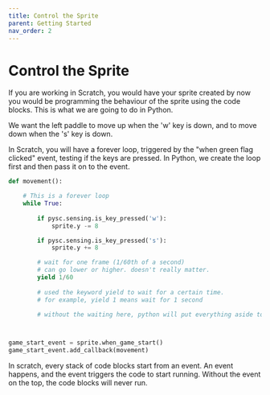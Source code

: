 ```yaml
---
title: Control the Sprite
parent: Getting Started
nav_order: 2
---
```

# Control the Sprite
If you are working in Scratch, you would have your sprite created by now you would be programming the behaviour of the sprite using the code blocks. This is what we are going to do in Python. 


We want the left paddle to move up when the 'w' key is down, and to move down when the 's' key is down. 

In Scratch, you will have a forever loop, triggered by the "when green flag clicked" event, testing if the keys are pressed. In Python, we create the loop first and then pass it on to the event. 

```python
def movement():

    # This is a forever loop
    while True: 
        
        if pysc.sensing.is_key_pressed('w'):
            sprite.y -= 8

        if pysc.sensing.is_key_pressed('s'):
            sprite.y += 8

        # wait for one frame (1/60th of a second)
        # can go lower or higher. doesn't really matter. 
        yield 1/60
    
        # used the keyword yield to wait for a certain time. 
        # for example, yield 1 means wait for 1 second 

        # without the waiting here, python will put everything aside to attempt to run the loop as quickly as possible and thus halt everything else in the program. yield 0 has no effect. 



game_start_event = sprite.when_game_start()
game_start_event.add_callback(movement)

```


In scratch, every stack of code blocks start from an event. An event happens, and the event triggers the code to start running. Without the event on the top, the code blocks will never run.

